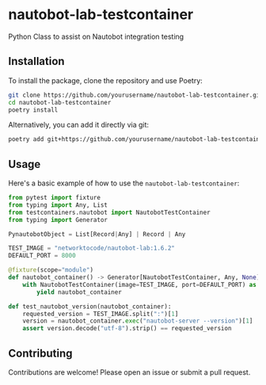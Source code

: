 # nautobot-lab-testcontainer
Python Class to assist on Nautobot integration testing

## Installation

To install the package, clone the repository and use Poetry:

```bash
git clone https://github.com/yourusername/nautobot-lab-testcontainer.git
cd nautobot-lab-testcontainer
poetry install
```

Alternatively, you can add it directly via git:

```bash
poetry add git+https://github.com/yourusername/nautobot-lab-testcontainer.git
```

## Usage

Here's a basic example of how to use the `nautobot-lab-testcontainer`:

```python
from pytest import fixture
from typing import Any, List
from testcontainers.nautobot import NautobotTestContainer
from typing import Generator

PynautobotObject = List[Record|Any] | Record | Any

TEST_IMAGE = "networktocode/nautobot-lab:1.6.2"
DEFAULT_PORT = 8000

@fixture(scope="module")
def nautobot_container() -> Generator[NautobotTestContainer, Any, None]:
    with NautobotTestContainer(image=TEST_IMAGE, port=DEFAULT_PORT) as nautobot_container:
        yield nautobot_container

def test_nautobot_version(nautobot_container):
    requested_version = TEST_IMAGE.split(":")[1]
    version = nautobot_container.exec("nautobot-server --version")[1]
    assert version.decode("utf-8").strip() == requested_version
```

## Contributing

Contributions are welcome! Please open an issue or submit a pull request.

